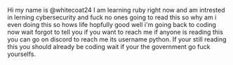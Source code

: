 Hi my name is @whitecoat24
I am learning ruby right now and am intrested in lerning cybersecurity and fuck no ones going to read this so why am i even doing this 
so hows life hopfully good well i'm going back to coding now 
wait forgot to tell you if you want to reach me if anyone is reading this you can go on discord to reach me its username python.
If your still reading this you should already be coding wait if your the government go fuck yourselfs.
